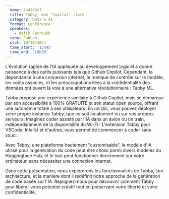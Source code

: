 ```yaml
---
  name: 24d1t3s7
  title: Tabby, mon "Copilot" libre
  category: Data & AI
  format: Conférence
  speakers: 
    - Rafik Ferroukh
  room: FabLab
  slot: 10/10/2024
  time_start: '15h45'
  time_end: '16h30'
---
```

L'évolution rapide de l'IA appliquée au développement logiciel a donné naissance à des outils puissants tels que Github Copilot. Cependant, la dépendance à une connexion internet, le manque de contrôle sur le modèle, les coûts associés, et les préoccupations liées à la confidentialité des données ont ouvert la voie à une alternative révolutionnaire : Tabby ML.

Tabby propose une expérience similaire à Github Copilot, mais se démarque par son accessibilité à 100% GRATUITE et son statut open source, offrant une autonomie totale à ses utilisateurs. En un clic, vous pouvez déployer votre propre instance Tabby, que ce soit localement ou sur vos propres serveurs. Imaginez coder assisté par l'IA dans un avion ou un train, indépendamment de la disponibilité du Wi-Fi ! L'extension Tabby pour VSCode, IntelliJ et d'autres, vous permet de commencer à coder sans souci.

Avec Tabby, une plateforme hautement "customisable", le modèle d'IA utilisé pour la génération du code peut être choisi parmi divers modèles du Huggingface Hub, et le tout peut fonctionner directement sur votre ordinateur, sans nécessiter une connexion internet.

Dans cette présentation, nous explorerons les fonctionnalités de Tabby, son architecture, et la manière dont il redéfinit notre approche de la génération de code basée sur l'IA. Rejoignez-nous pour découvrir comment Tabby peut libérer votre potentiel créatif tout en préservant votre liberté et votre confidentialité.
